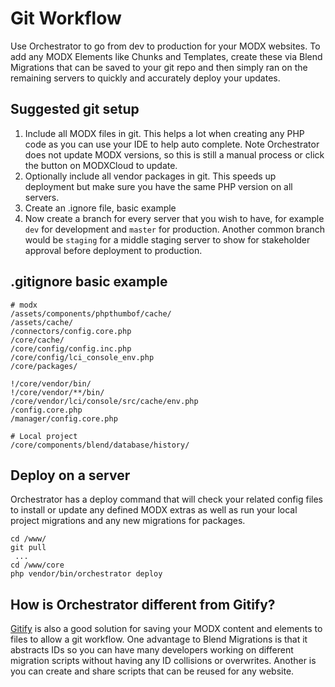 # Git Workflow

Use Orchestrator to go from dev to production for your MODX websites. To add any MODX Elements like Chunks and Templates, 
create these via Blend Migrations that can be saved to your git repo and then simply ran on the remaining servers to quickly 
and accurately deploy your updates.

## Suggested git setup

1. Include all MODX files in git. This helps a lot when creating any PHP code as you can use your IDE to help auto complete.
Note Orchestrator does not update MODX versions, so this is still a manual process or click the button on MODXCloud to update. 
2. Optionally include all vendor packages in git. This speeds up deployment but make sure you have the same PHP version on all
servers.
3. Create an .ignore file, basic example
4. Now create a branch for every server that you wish to have, for example `dev` for development and `master` for production.
Another common branch would be `staging` for a middle staging server to show for stakeholder approval before deployment to 
production.

## .gitignore basic example

```ignore
# modx
/assets/components/phpthumbof/cache/
/assets/cache/
/connectors/config.core.php
/core/cache/
/core/config/config.inc.php
/core/config/lci_console_env.php
/core/packages/

!/core/vendor/bin/
!/core/vendor/**/bin/
/core/vendor/lci/console/src/cache/env.php
/config.core.php
/manager/config.core.php

# Local project
/core/components/blend/database/history/

```

## Deploy on a server

Orchestrator has a deploy command that will check your related config files to install or update any defined MODX extras 
as well as run your local project migrations and any new migrations for packages.

```
cd /www/
git pull
 ...
cd /www/core
php vendor/bin/orchestrator deploy
```

## How is Orchestrator different from Gitify?

[Gitify](https://docs.modmore.com/en/Open_Source/Gitify/Installation/index.html) is also a good solution for saving your
MODX content and elements to files to allow a git workflow. One advantage to Blend Migrations is that it abstracts IDs so
you can have many developers working on different migration scripts without having any ID collisions or overwrites. Another
is you can create and share scripts that can be reused for any website. 
